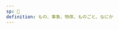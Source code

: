 ```yaml
---
sp: 󱤌
definition: もの、事象、物体、ものごと、なにか
---
```

<!-- everything and everyone is ijo. it's the most generic term possible. ijo is essentially like a placeholder where more specific words would normally go. "ijo li ijo e ijo" means "something did something to something".

ijo is also great as a neutral term to refer to others. lots of people don't identify with jan, and it varies how narrow people's jan usage is, so the safer bet is to use ijo to others when you don't know what else to use. be nice to people and refer to them how they want to be referred to. -->